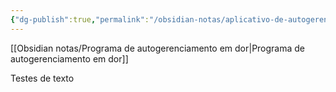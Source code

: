 ```yaml
---
{"dg-publish":true,"permalink":"/obsidian-notas/aplicativo-de-autogerenciamento-em-dor-lombar/","tags":["gardenEntry"]}
---
```


[[Obsidian notas/Programa de autogerenciamento em dor\|Programa de autogerenciamento em dor]]

Testes de texto
